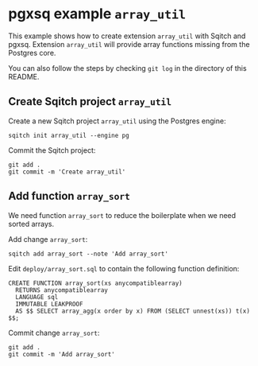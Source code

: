 # pgxsq example `array_util`

This example shows how to create extension `array_util` with Sqitch and pgxsq.
Extension `array_util` will provide array functions missing from the Postgres
core.

You can also follow the steps by checking `git log` in the directory of this
README.


## Create Sqitch project `array_util`

Create a new Sqitch project `array_util` using the Postgres engine:

    sqitch init array_util --engine pg

Commit the Sqitch project:

    git add .
    git commit -m 'Create array_util'


## Add function `array_sort`

We need function `array_sort` to reduce the boilerplate when we need sorted
arrays.

Add change `array_sort`:

    sqitch add array_sort --note 'Add array_sort'

Edit `deploy/array_sort.sql` to contain the following function definition:

    CREATE FUNCTION array_sort(xs anycompatiblearray)
      RETURNS anycompatiblearray
      LANGUAGE sql
      IMMUTABLE LEAKPROOF
      AS $$ SELECT array_agg(x order by x) FROM (SELECT unnest(xs)) t(x) $$;

Commit change `array_sort`:

    git add .
    git commit -m 'Add array_sort'
